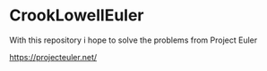 # CrookLowellEuler
With this repository i hope to solve the problems from Project Euler

https://projecteuler.net/
